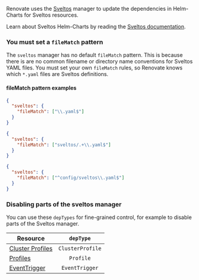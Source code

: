 Renovate uses the [Sveltos](https://projectsveltos.github.io/sveltos/) manager to update the dependencies in Helm-Charts for Sveltos resources.

Learn about Sveltos Helm-Charts by reading the [Sveltos documentation](https://projectsveltos.github.io/sveltos/addons/helm_charts/).

### You must set a `fileMatch` pattern

The `sveltos` manager has no default `fileMatch` pattern.
This is because there is are no common filename or directory name conventions for Sveltos YAML files.
You must set your own `fileMatch` rules, so Renovate knows which `*.yaml` files are Sveltos definitions.
#### fileMatch pattern examples

```json title="If most .yaml files in your repository are for Sveltos"
{
  "sveltos": {
    "fileMatch": ["\\.yaml$"]
  }
}
```

```json title="Sveltos YAML files are in a sveltos/ directory"
{
  "sveltos": {
    "fileMatch": ["sveltos/.+\\.yaml$"]
  }
}
```

```json title="One Sveltos file in a directory"
{
  "sveltos": {
    "fileMatch": ["^config/sveltos\\.yaml$"]
  }
}
```

### Disabling parts of the sveltos manager

You can use these `depTypes` for fine-grained control, for example to disable parts of the Sveltos manager.

| Resource                                                                                |    `depType`     |
| --------------------------------------------------------------------------------------- | :--------------: |
| [Cluster Profiles](https://projectsveltos.github.io/sveltos/addons/clusterprofile/)     | `ClusterProfile` |
| [Profiles](https://projectsveltos.github.io/sveltos/addons/profile/)                    |    `Profile`     |
| [EventTrigger](https://projectsveltos.github.io/sveltos/events/addon_event_deployment/) |  `EventTrigger`  |
